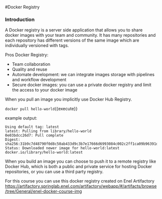 #Docker Registry

### Introduction

A Docker registry is a server side application that allows you to share docker
images with your team and community.
It has many repositories and each repository has different versions of the same image which are
individually versioned with tags.


Pros Docker Registry:
- Team collaboration
- Quality and reuse
- Automate development: we can integrate images storage with pipelines and workflow development
- Secure docker images: you can use a private docker registry and limit the access to your 
  docker image


When you pull an image you implicitly use Docker Hub Registry.

`docker pull hello-world`{{execute}}

example output:
```
Using default tag: latest
latest: Pulling from library/hello-world
0e03bdcc26d7: Pull complete 
Digest: sha256:31b9c7d48790f0d8c50ab433d9c3b7e17666d6993084c002c2ff1ca09b96391d
Status: Downloaded newer image for hello-world:latest
docker.io/library/hello-world:latest
```

When you build an image you can choose to push it to a remote registry like Docker Hub,
which is both a public and private service for hosting Docker repositories, or you can use
a third party registry.

For this course you can use this docker registry created on Enel Artifactory 
https://artifactory.springlab.enel.com/artifactory/webapp/#/artifacts/browse/tree/General/enel-docker-course-img









